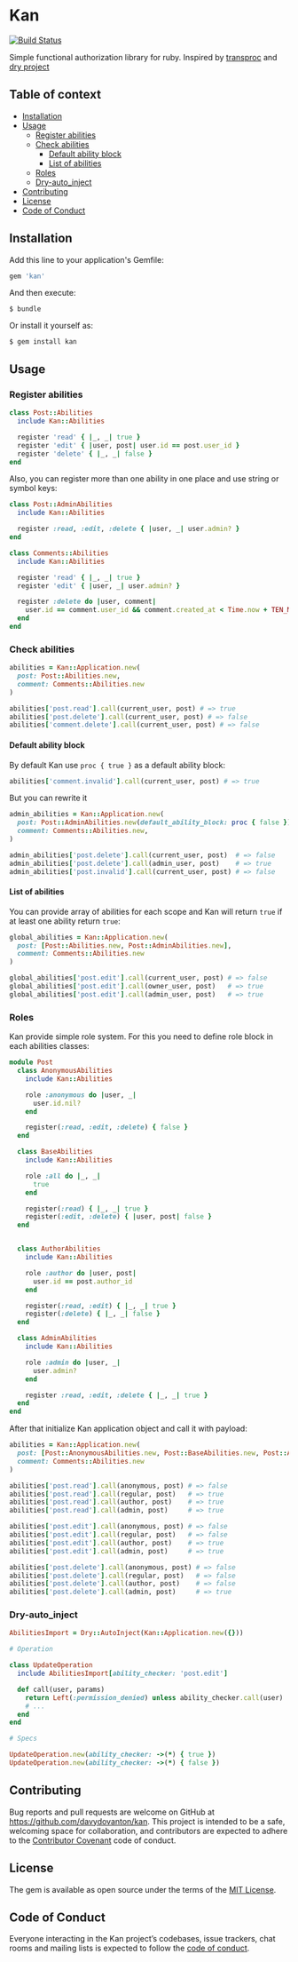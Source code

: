 # Kan
[![Build Status](https://travis-ci.org/davydovanton/kan.svg?branch=master)](https://travis-ci.org/davydovanton/kan)

Simple functional authorization library for ruby. Inspired by [transproc](https://github.com/solnic/transproc) and [dry project](http://dry-rb.org)

## Table of context

* [Installation](#installation)
* [Usage](#usage)
  * [Register abilities](#register-abilities)
  * [Check abilities](#check-abilities)
    * [Default ability block](#default-ability-block)
    * [List of abilities](#list-of-abilities)
  * [Roles](#roles)
  * [Dry-auto\_inject](#dry-auto_inject)
* [Contributing](#contributing)
* [License](#license)
* [Code of Conduct](#code-of-conduct)

## Installation

Add this line to your application's Gemfile:

```ruby
gem 'kan'
```

And then execute:

    $ bundle

Or install it yourself as:

    $ gem install kan

## Usage

### Register abilities

```ruby
class Post::Abilities
  include Kan::Abilities

  register 'read' { |_, _| true }
  register 'edit' { |user, post| user.id == post.user_id }
  register 'delete' { |_, _| false }
end
```

Also, you can register more than one ability in one place and use string or symbol keys:

```ruby
class Post::AdminAbilities
  include Kan::Abilities

  register :read, :edit, :delete { |user, _| user.admin? }
end

class Comments::Abilities
  include Kan::Abilities

  register 'read' { |_, _| true }
  register 'edit' { |user, _| user.admin? }

  register :delete do |user, comment|
    user.id == comment.user_id && comment.created_at < Time.now + TEN_MINUTES
  end
end
```

### Check abilities

```ruby
abilities = Kan::Application.new(
  post: Post::Abilities.new,
  comment: Comments::Abilities.new
)

abilities['post.read'].call(current_user, post) # => true
abilities['post.delete'].call(current_user, post) # => false
abilities['comment.delete'].call(current_user, post) # => false
```

#### Default ability block

By default Kan use `proc { true }` as a default ability block:

```ruby
abilities['comment.invalid'].call(current_user, post) # => true
```

But you can rewrite it

```ruby
admin_abilities = Kan::Application.new(
  post: Post::AdminAbilities.new(default_ability_block: proc { false }),
  comment: Comments::Abilities.new,
)

admin_abilities['post.delete'].call(current_user, post)  # => false
admin_abilities['post.delete'].call(admin_user, post)    # => true
admin_abilities['post.invalid'].call(current_user, post) # => false
```

#### List of abilities
You can provide array of abilities for each scope and Kan will return `true` if at least one ability return `true`:

```ruby
global_abilities = Kan::Application.new(
  post: [Post::Abilities.new, Post::AdminAbilities.new],
  comment: Comments::Abilities.new
)

global_abilities['post.edit'].call(current_user, post) # => false
global_abilities['post.edit'].call(owner_user, post)   # => true
global_abilities['post.edit'].call(admin_user, post)   # => true
```

### Roles
Kan provide simple role system. For this you need to define role block in each abilities classes:
```ruby
module Post
  class AnonymousAbilities
    include Kan::Abilities

    role :anonymous do |user, _|
      user.id.nil?
    end

    register(:read, :edit, :delete) { false }
  end

  class BaseAbilities
    include Kan::Abilities

    role :all do |_, _|
      true
    end

    register(:read) { |_, _| true }
    register(:edit, :delete) { |user, post| false }
  end


  class AuthorAbilities
    include Kan::Abilities

    role :author do |user, post|
      user.id == post.author_id
    end

    register(:read, :edit) { |_, _| true }
    register(:delete) { |_, _| false }
  end

  class AdminAbilities
    include Kan::Abilities

    role :admin do |user, _|
      user.admin?
    end

    register :read, :edit, :delete { |_, _| true }
  end
end
```

After that initialize Kan application object and call it with payload:
```ruby
abilities = Kan::Application.new(
  post: [Post::AnonymousAbilities.new, Post::BaseAbilities.new, Post::AuthorAbilities.new, Post::AdminAbilities.new],
  comment: Comments::Abilities.new
)

abilities['post.read'].call(anonymous, post) # => false
abilities['post.read'].call(regular, post)   # => true
abilities['post.read'].call(author, post)    # => true
abilities['post.read'].call(admin, post)     # => true

abilities['post.edit'].call(anonymous, post) # => false
abilities['post.edit'].call(regular, post)   # => false
abilities['post.edit'].call(author, post)    # => true
abilities['post.edit'].call(admin, post)     # => true

abilities['post.delete'].call(anonymous, post) # => false
abilities['post.delete'].call(regular, post)   # => false
abilities['post.delete'].call(author, post)    # => false
abilities['post.delete'].call(admin, post)     # => true
```

### Dry-auto\_inject
```ruby
AbilitiesImport = Dry::AutoInject(Kan::Application.new({}))

# Operation

class UpdateOperation
  include AbilitiesImport[ability_checker: 'post.edit']

  def call(user, params)
    return Left(:permission_denied) unless ability_checker.call(user)
    # ...
  end
end

# Specs

UpdateOperation.new(ability_checker: ->(*) { true })
UpdateOperation.new(ability_checker: ->(*) { false })
```

## Contributing

Bug reports and pull requests are welcome on GitHub at https://github.com/davydovanton/kan. This project is intended to be a safe, welcoming space for collaboration, and contributors are expected to adhere to the [Contributor Covenant](http://contributor-covenant.org) code of conduct.

## License

The gem is available as open source under the terms of the [MIT License](https://opensource.org/licenses/MIT).

## Code of Conduct

Everyone interacting in the Kan project’s codebases, issue trackers, chat rooms and mailing lists is expected to follow the [code of conduct](https://github.com/davydovanton/kan/blob/master/CODE_OF_CONDUCT.md).
